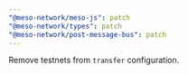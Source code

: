 ```yaml
---
"@meso-network/meso-js": patch
"@meso-network/types": patch
"@meso-network/post-message-bus": patch
---
```


Remove testnets from `transfer` configuration.
